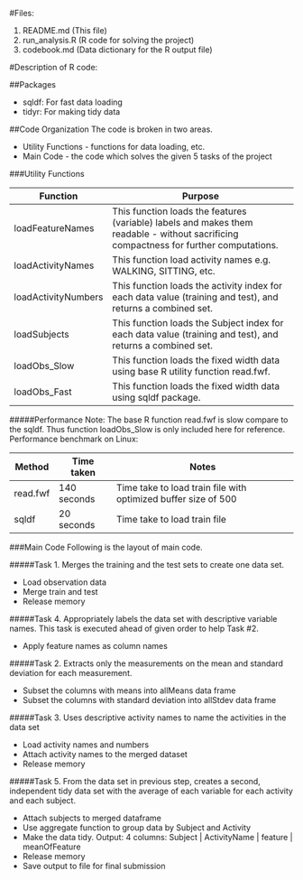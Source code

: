 #Files:
1. README.md (This file)
2. run_analysis.R (R code for solving the project)
3. codebook.md (Data dictionary for the R output file)

#Description of R code:

##Packages
* sqldf: For fast data loading
* tidyr: For making tidy data

##Code Organization
The code is broken in two areas. 
* Utility Functions - functions for data loading, etc.
* Main Code - the code which solves the given 5 tasks of the project
 

###Utility Functions

|Function|Purpose|
|--------|-------|
|loadFeatureNames|This function loads the features (variable) labels and makes them readable - without sacrificing compactness for further computations.|
|loadActivityNames|This function load activity names e.g. WALKING, SITTING, etc.|
|loadActivityNumbers|This function loads the activity index for each data value (training and test), and returns a combined set.|
|loadSubjects|This function loads the Subject index for each data value (training and test), and returns a combined set.|
|loadObs_Slow|This function loads the fixed width data using base R utility function read.fwf.|
|loadObs_Fast|This function loads the fixed width data using sqldf package.|

#####Performance Note:
The base R function read.fwf is slow compare to the sqldf. Thus function loadObs_Slow is only included here for reference.
Performance benchmark on Linux: 

|Method|Time taken|Notes|
|------|----------|-----|
|read.fwf|140 seconds|Time take to load train file with optimized buffer size of 500|
|sqldf|20 seconds|Time take to load train file|

###Main Code
Following is the layout of main code.

#####Task 1. Merges the training and the test sets to create one data set.
  * Load observation data
  * Merge train and test
  * Release memory

#####Task 4. Appropriately labels the data set with descriptive variable names. 
This task is executed ahead of given order to help Task #2.
  * Apply feature names as column names

#####Task 2. Extracts only the measurements on the mean and standard deviation for each measurement.
  * Subset the columns with means into allMeans data frame
  * Subset the columns with standard deviation into allStdev data frame

#####Task 3. Uses descriptive activity names to name the activities in the data set
  
  * Load activity names and numbers
  * Attach activity names to the merged dataset
  * Release memory

#####Task 5. From the data set in previous step, creates a second, independent tidy data set with the average of each variable for each activity and each subject.

  * Attach subjects to merged dataframe
  * Use aggregate function to group data by Subject and Activity 
  * Make the data tidy. Output: 4 columns: Subject | ActivityName  | feature | meanOfFeature
  * Release memory
  * Save output to file for final submission